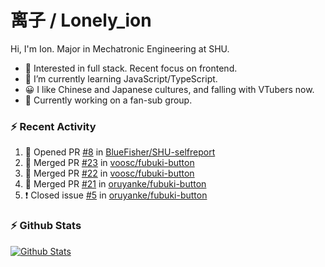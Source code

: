 # 离子 / Lonely_ion

Hi, I'm Ion. Major in Mechatronic Engineering at SHU.

+ 🧐 Interested in full stack. Recent focus on frontend.
+ 🌱 I’m currently learning JavaScript/TypeScript.
+ 😀 I like Chinese and Japanese cultures, and falling with VTubers now.
+ 🔭 Currently working on a fan-sub group.

### :zap: Recent Activity
<!--START_SECTION:activity-->
1. 💪 Opened PR [#8](https://github.com//BlueFisher/SHU-selfreport/pull/8) in [BlueFisher/SHU-selfreport](https://github.com//BlueFisher/SHU-selfreport)
2. 🎉 Merged PR [#23](https://github.com//voosc/fubuki-button/pull/23) in [voosc/fubuki-button](https://github.com//voosc/fubuki-button)
3. 🎉 Merged PR [#22](https://github.com//voosc/fubuki-button/pull/22) in [voosc/fubuki-button](https://github.com//voosc/fubuki-button)
4. 🎉 Merged PR [#21](https://github.com//oruyanke/fubuki-button/pull/21) in [oruyanke/fubuki-button](https://github.com//oruyanke/fubuki-button)
5. ❗️ Closed issue [#5](https://github.com//oruyanke/fubuki-button/issues/5) in [oruyanke/fubuki-button](https://github.com//oruyanke/fubuki-button)
<!--END_SECTION:activity-->

### :zap: Github Stats

[![Github Stats](https://github-readme-stats.vercel.app/api?username=lonelyion)](https://github.com/anuraghazra/github-readme-stats)
